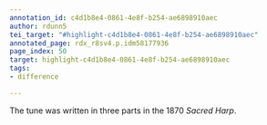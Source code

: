 ```yaml
---
annotation_id: c4d1b8e4-0861-4e8f-b254-ae6898910aec
author: rdunn5
tei_target: "#highlight-c4d1b8e4-0861-4e8f-b254-ae6898910aec"
annotated_page: rdx_r8sv4.p.idm58177936
page_index: 50
target: highlight-c4d1b8e4-0861-4e8f-b254-ae6898910aec
tags:
- difference

---
```

The tune was written in three parts in the 1870 *Sacred Harp*.